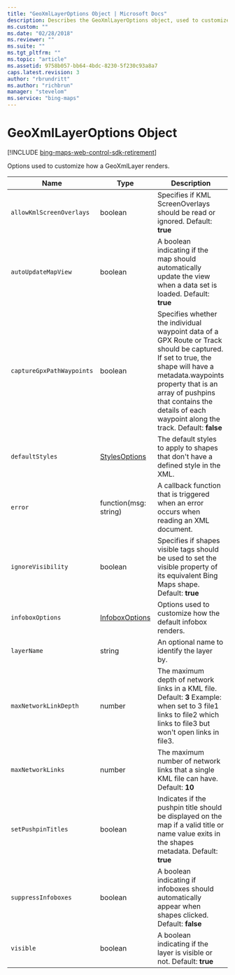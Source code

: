 ```yaml
---
title: "GeoXmlLayerOptions Object | Microsoft Docs"
description: Describes the GeoXmlLayerOptions object, used to customize how a GeoXmlLayer renders, with a description of each available property.
ms.custom: ""
ms.date: "02/28/2018"
ms.reviewer: ""
ms.suite: ""
ms.tgt_pltfrm: ""
ms.topic: "article"
ms.assetid: 9758b057-bb64-4bdc-8230-5f230c93a8a7
caps.latest.revision: 3
author: "rbrundritt"
ms.author: "richbrun"
manager: "stevelom"
ms.service: "bing-maps"
---
```


# GeoXmlLayerOptions Object

[!INCLUDE [bing-maps-web-control-sdk-retirement](../../../includes/bing-maps-web-control-sdk-retirement.md)]

Options used to customize how a GeoXmlLayer renders.

| Name                      | Type                  | Description   |
|---------------------------|-----------------------|---------------|
| `allowKmlScreenOverlays`  | boolean               | Specifies if KML ScreenOverlays should be read or ignored. Default: **true**                              |
| `autoUpdateMapView`       | boolean               | A boolean indicating if the map should automatically update the view when a data set is loaded. Default: **true**   |
| `captureGpxPathWaypoints` | boolean               | Specifies whether the individual waypoint data of a GPX Route or Track should be captured. If set to true, the shape will have a metadata.waypoints property that is an array of pushpins that contains the details of each waypoint along the track. Default: **false** |
| `defaultStyles`           | [StylesOptions](../../map-control-api/stylesoptions-object.md)         | The default styles to apply to shapes that don't have a defined style in the XML. |
| `error`                   | function(msg: string) | A callback function that is triggered when an error occurs when reading an XML document.  |
| `ignoreVisibility`        | boolean               | Specifies if shapes visible tags should be used to set the visible property of its equivalent Bing Maps shape. Default: **true** |
| `infoboxOptions`          | [InfoboxOptions](../../map-control-api/infoboxoptions-object.md)        | Options used to customize how the default infobox renders. |
| `layerName` | string | An optional name to identify the layer by. |
| `maxNetworkLinkDepth`     | number                | The maximum depth of network links in a KML file. Default: **3** Example: when set to 3 file1 links to file2 which links to file3 but won't open links in file3. |
| `maxNetworkLinks`         | number                | The maximum number of network links that a single KML file can have. Default: **10** |
| `setPushpinTitles`        | boolean               | Indicates if the pushpin title should be displayed on the map if a valid title or name value exits in the shapes metadata. Default: **true** |
| `suppressInfoboxes`       | boolean               | A boolean indicating if infoboxes should automatically appear when shapes clicked. Default: **false** |
| `visible`                 | boolean               | A boolean indicating if the layer is visible or not. Default: **true**   |

